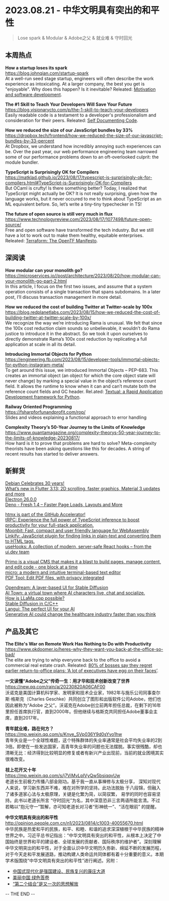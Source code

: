 2023.08.21 - 中华文明具有突出的和平性  
========  

> Lose spark & Modular & Adobe之父 & 就业难 & 守时回光

## 本周热点

**How a startup loses its spark**  
https://blog.johnqian.com/startup-spark  
At a well-run seed stage startup, engineers will often describe the work experience as intoxicating. At a larger company, the best you get is "enjoyable". Why does this happen? Is it inevitable? Releated: [Motivation and software development](https://shape-of-code.com/2023/08/13/motivation-and-software-development/).

**The #1 Skill to Teach Your Developers Will Save Your Future**  
https://blog.visionarycto.com/p/the-1-skill-to-teach-your-developers  
Easily readable code is a testament to a developer's professionalism and consideration for their peers. Releated: [Self Documenting Code](https://www.simplethread.com/self-documenting-code/).

**How we reduced the size of our JavaScript bundles by 33%**  
https://dropbox.tech/frontend/how-we-reduced-the-size-of-our-javascript-bundles-by-33-percent  
At Dropbox, we understand how incredibly annoying such experiences can be. Over the past year, our web performance engineering team narrowed some of our performance problems down to an oft-overlooked culprit: the module bundler.

**TypeScript is Surprisingly OK for Compilers**  
https://matklad.github.io/2023/08/17/typescript-is-surprisingly-ok-for-compilers.html#TypeScript-is-Surprisingly-OK-for-Compilers  
But OCaml is crufty! Is there something better? Today, I realized that TypeScript might actually be OK? It is not really surprising, given how the language works, but it never occured to me to think about TypeScript as an ML equivalent before. So, let’s write a tiny-tiny typechecker in TS!

**The future of open source is still very much in flux**  
https://www.technologyreview.com/2023/08/17/1077498/future-open-source/  
Free and open software have transformed the tech industry. But we still have a lot to work out to make them healthy, equitable enterprises. Releated: [Terraform: The OpenTF Manifesto](https://opentf.org/).  

## 深阅读

**How modular can your monolith go?**  
https://microservices.io//post/architecture/2023/08/20/how-modular-can-your-monolith-go-part-2.html  
In this article, I focus on the first two issues, and assume that a system operation consists of a single transaction that spans subdomains. In a later post, I’ll discuss transaction management in more detail.

**How we reduced the cost of building Twitter at Twitter-scale by 100x**  
https://blog.redplanetlabs.com/2023/08/15/how-we-reduced-the-cost-of-building-twitter-at-twitter-scale-by-100x/  
We recognize the way we’re introducing Rama is unusual. We felt that since the 100x cost reduction claim sounds so unbelievable, it wouldn’t do Rama justice to introduce it in the abstract. So we took it upon ourselves to directly demonstrate Rama’s 100x cost reduction by replicating a full application at scale in all its detail.

**Introducing Immortal Objects for Python**  
https://engineering.fb.com/2023/08/15/developer-tools/immortal-objects-for-python-instagram-meta/  
To get around this issue, we introduced Immortal Objects – PEP-683. This creates an immortal object (an object for which the core object state will never change) by marking a special value in the object’s reference count field. It allows the runtime to know when it can and can’t mutate both the reference count fields and GC header. Rel.ated: [Textual: a Rapid Application Development framework for Python](https://github.com/Textualize/textual).

**Railway Oriented Programming**  
https://fsharpforfunandprofit.com/rop/  
Slides and videos explaining a functional approach to error handling

**Complexity Theory’s 50-Year Journey to the Limits of Knowledge**  
https://www.quantamagazine.org/complexity-theorys-50-year-journey-to-the-limits-of-knowledge-20230817/  
How hard is it to prove that problems are hard to solve? Meta-complexity theorists have been asking questions like this for decades. A string of recent results has started to deliver answers.

## 新鲜货

[Debian Celebrates 30 years!](https://bits.debian.org/2023/08/debian-turns-30.html)  
[What’s new in Flutter 3.13: 2D scrolling, faster graphics, Material 3 updates and more](https://medium.com/flutter/whats-new-in-flutter-3-13-479d9b11df4d)  
[Electron 26.0.0](https://www.electronjs.org/blog/electron-26-0)  
[Deno - Fresh 1.4 – Faster Page Loads, Layouts and More](https://deno.com/blog/fresh-1.4)  

[htmx is part of the GitHub Accelerator!](https://htmx.org/posts/2023-06-06-htmx-github-accelerator/)  
[tRPC: Experience the full power of TypeScript inference to boost productivity for your full-stack application.](https://trpc.io/)  
[Moonbit: Fast, compact and user friendly language for WebAssembly](https://zh.moonbitlang.com/blog/first-announce/)  
[Linkify: JavaScript plugin for finding links in plain-text and converting them to HTML tags.](https://linkify.js.org/)  
[useHooks: A collection of modern, server-safe React hooks – from the ui.dev team](https://usehooks.com/)  

[Primo is a visual CMS that makes it a blast to build pages, manage content, and edit code - one block at a time](https://primocms.org/)  
[micro: a modern and intuitive terminal-based text editor](https://micro-editor.github.io/)  
[PDF Tool: Edit PDF files, with privacy integrated](https://www.pdftool.org/)  

[Opendream: A layer-based UI for Stable Diffusion](https://github.com/varunshenoy/opendream)  
[AI Town: a virtual town where AI characters live, chat and socialize.](https://github.com/a16z-infra/ai-town)  
[How is LLaMa.cpp possible?](https://finbarr.ca/how-is-llama-cpp-possible/)  
[Stable Diffusion in C/C++](https://github.com/leejet/stable-diffusion.cpp)  
[Langui: The perfect UI for your AI](https://github.com/ahmadbilaldev/langui)  
[Generative AI could change the healthcare industry faster than you think](https://www.elastic.co/cn/blog/generative-ai-healthcare-industry)  

## 产品及其它  

**The Elite's War on Remote Work Has Nothing to Do with Productivity**  
https://www.okdoomer.io/heres-why-they-want-you-back-at-the-office-so-bad/  
The elite are trying to whip everyone back to the office to avoid a commercial real estate crash. Releated: [80% of bosses say they regret earlier return-to-office plans: ‘A lot of executives have egg on their faces’](https://www.cnbc.com/2023/08/11/80percent-of-bosses-say-they-regret-earlier-return-to-office-plans.html).  

**一文读懂“Adobe之父”传奇一生：用才华和技术创新改变了世界**  
https://new.qq.com/rain/a/20230820A06CAF00  
沃诺克是美国计算机科学家、发明家和技术企业家，1982年与施乐公司同事查尔斯·格斯克（Charles Geschke）共同创立了图形和出版软件公司Adobe，他们也因此被称为“Adobe 之父”。沃诺克在Adobe创立前两年担任总裁，在剩下的16年里担任首席执行官，直到2000年。但他继续与格斯克共同担任Adobe董事会主席，直到2017年。

**青年就业难，路在何方？**  
https://mp.weixin.qq.com/s/Knve_SVp036Y9d0sYvo1hw  
青年失业是一个全球性难题，这个特殊群体的失业率通常是社会平均失业率的2到3倍。即使在一些发达国家，高青年失业率的问题也无法摆脱。事实很残酷，却也清晰无比：经济得到比较明显的修复或者有新兴产业出现前，当前的就业困境其实很难改变。

**枝上花开又十年**  
https://mp.weixin.qq.com/s/j7ViMvLpIVyQw5bsiqqvUw  
老道长生前极力传播八部金刚功。基于我一直从事禅修与太极分享， 深知对现代人来说，学习新东西并不难，难在对所学的坚持。此功法脱胎 于八段锦，但融入了诸多道家心法与太极原理，关键是化繁为简，以简驭繁， 易学的同时也容易坚持。此书以老道长所言 “守时回光”为名，其中深意恐非三言两语所能言清。不过若略以“抱元守一”暂解，亦可知老道长对习者“形神统一”、“活在眼前” 的提醒。

**中华文明具有突出的和平性**  
http://opinion.people.com.cn/n1/2023/0814/c1003-40055670.html  
中华民族是热爱和平的民族，和平、和睦、和谐的追求深深植根于中华民族的精神世界之中。习近平总书记指出：“中华文明具有突出的和平性，从根本上决定了中国始终是世界和平的建设者、全球发展的贡献者、国际秩序的维护者”。深刻理解中华文明突出的和平性，对于全面认识中华文明历久弥新、绵延不断的发展历程，对于今天走和平发展道路，推动构建人类命运共同体都有着十分重要的意义。本期学术版围绕“中华文明具有突出的和平性”进行阐述。另附：  
- [中国式现代化是强国建设、民族复兴的康庄大道](https://mp.weixin.qq.com/s/n-crAy4ACQAkZctqxSGvWQ)  
- [美丽中国 绿色答卷](https://baijiahao.baidu.com/s?id=1774531526899846023)  
- [“第二个结合”是又一次的思想解放](https://mp.weixin.qq.com/s/tQ_CS6bybI_NDLp_XNcH0g)  

-- THE END --
